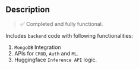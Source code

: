 ## Description
> ✅ Completed and fully functional.

Includes `backend` code with following functionalities:
1. `MongoDB` Integration
2. APIs for `CRUD`, `Auth` and `ML`.
3. Huggingface `Inference API` logic.
